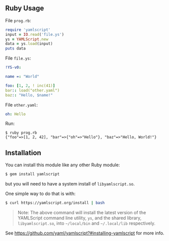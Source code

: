 ## Ruby Usage

File `prog.rb`:

```ruby
require 'yamlscript'
input = IO.read('file.ys')
ys = YAMLScript.new
data = ys.load(input)
puts data
```

File `file.ys`:

```yaml
!YS-v0:

name =: "World"

foo: [1, 2, ! inc(41)]
bar:: load("other.yaml")
baz:: "Hello, $name!"
```

File `other.yaml`:

```yaml
oh: Hello
```

Run:

```text
$ ruby prog.rb
{"foo"=>[1, 2, 42], "bar"=>{"oh"=>"Hello"}, "baz"=>"Hello, World!"}
```


## Installation

You can install this module like any other Ruby module:

```bash
$ gem install yamlscript
```

but you will need to have a system install of `libyamlscript.so`.

One simple way to do that is with:

```bash
$ curl https://yamlscript.org/install | bash
```

> Note: The above command will install the latest version of the YAMLScript
command line utility, `ys`, and the shared library, `libyamlscript.so`, into
`~/local/bin` and `~/.local/lib` respectively.

See https://github.com/yaml/yamlscript?#installing-yamlscript for more info.
